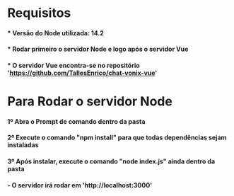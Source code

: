 # Requisitos
#### * Versão do Node utilizada: 14.2 
#### * Rodar primeiro o servidor Node e logo após o servidor Vue
#### * O servidor Vue encontra-se no repositório 'https://github.com/TallesEnrico/chat-vonix-vue'


# Para Rodar o servidor Node
#### 1º Abra o Prompt de comando dentro da pasta
#### 2º Execute o comando "npm install" para que todas dependências sejam instaladas
#### 3º Após instalar, execute o comando "node index.js" ainda dentro da pasta
#### - O servidor irá rodar em 'http://localhost:3000'
